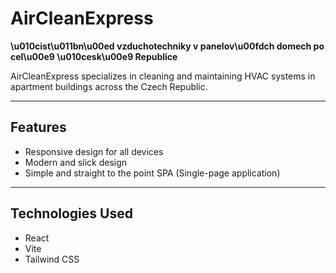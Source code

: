 # AirCleanExpress

**\u010cist\u011bn\u00ed vzduchotechniky v panelov\u00fdch domech po cel\u00e9 \u010cesk\u00e9 Republice**

AirCleanExpress specializes in cleaning and maintaining HVAC systems in apartment buildings across the Czech Republic.

---

## Features

- Responsive design for all devices
- Modern and slick design
- Simple and straight to the point SPA (Single-page application)

---

## Technologies Used

- React
- Vite
- Tailwind CSS

